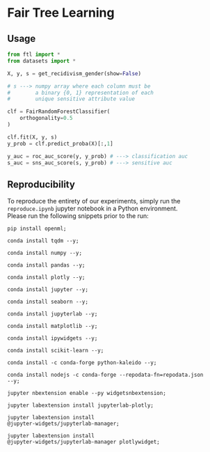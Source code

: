 # Fair Tree Learning

## Usage
```python
from ftl import *
from datasets import *

X, y, s = get_recidivism_gender(show=False)

# s ---> numpy array where each column must be 
#        a binary {0, 1} representation of each
#        unique sensitive attribute value

clf = FairRandomForestClassifier(
    orthogonality=0.5
)

clf.fit(X, y, s)
y_prob = clf.predict_proba(X)[:,1]

y_auc = roc_auc_score(y, y_prob) # ---> classification auc
s_auc = sns_auc_score(s, y_prob) # ---> sensitive auc
```

## Reproducibility
To reproduce the entirety of our experiments, simply run the <code>reproduce.ipynb</code> jupyter notebook in a Python environment.</br>
Please run the following snippets prior to the run:

<code>pip install openml;</code>

<code>conda install tqdm --y;</code>

<code>conda install numpy --y;</code>

<code>conda install pandas --y;</code>

<code>conda install plotly --y;</code>

<code>conda install jupyter --y;</code>

<code>conda install seaborn --y;</code>

<code>conda install jupyterlab --y;</code>

<code>conda install matplotlib --y;</code>

<code>conda install ipywidgets --y;</code>

<code>conda install scikit-learn --y;</code>

<code>conda install -c conda-forge python-kaleido --y;</code>

<code>conda install nodejs -c conda-forge --repodata-fn=repodata.json --y;</code>

<code>jupyter nbextension enable --py widgetsnbextension;</code>

<code>jupyter labextension install jupyterlab-plotly;</code>

<code>jupyter labextension install @jupyter-widgets/jupyterlab-manager;</code>

<code>jupyter labextension install @jupyter-widgets/jupyterlab-manager plotlywidget;</code>
